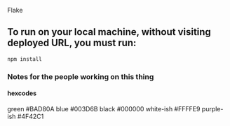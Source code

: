 Flake

## To run on your local machine, without visiting deployed URL, you must run:  
`npm install`

### Notes for the people working on this thing

#### hexcodes  
green #BAD80A
blue #003D6B
black #000000
white-ish #FFFFE9
purple-ish #4F42C1
